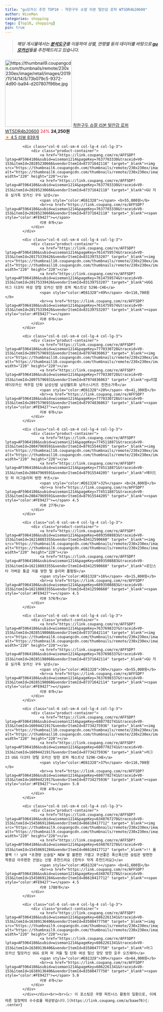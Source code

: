 ```yaml
---
title: "gu모카신 추천 TOP10 - 착한구두 슈쟐 리본 털안감 로퍼 WTSDR4b20600"
author: WiseMan
categories: shopping
tags: [Top10, shopping]
pin: true
---
```


> ##### 해당 게시물에서는 [**분석도구**](https://itemscout.io/)를 이용하여 **성별**, **연령별** 등의 데이터를 바탕으로 [**gu모카신**](https://link.coupang.com/a/baae76)들을 추천해드리고 있습니다.
<div class="container"><div class="row">
            <div class="col-6 col-sm-4 col-lg-4 col-lg-3">
                <div class="product-container">
                    <a href="https://link.coupang.com/re/AFFSDP?lptag=AF5964186&subid=wiseman1214&pageKey=334443197&traceid=V0-153&itemId=1072769040&vendorItemId=5564518043" target="_blank"><img src="https://thumbnail9.coupangcdn.com/thumbnails/remote/230x230ex/image/retail/images/2019/11/14/14/5/73b079c5-9372-4d90-ba94-d207807f96be.jpg" alt="https://thumbnail9.coupangcdn.com/thumbnails/remote/230x230ex/image/retail/images/2019/11/14/14/5/73b079c5-9372-4d90-ba94-d207807f96be.jpg" width="220" height="220"></a>
                    <a href="https://link.coupang.com/re/AFFSDP?lptag=AF5964186&subid=wiseman1214&pageKey=334443197&traceid=V0-153&itemId=1072769040&vendorItemId=5564518043" target="_blank">착한구두 슈쟐 리본 털안감 로퍼 WTSDR4b20600</a>
                    <span style="color:#E61328">24%</span> <b>24,250원</b>
                    <br><a href="https://link.coupang.com/re/AFFSDP?lptag=AF5964186&subid=wiseman1214&pageKey=334443197&traceid=V0-153&itemId=1072769040&vendorItemId=5564518043" target="_blank"><span style="color:#FE9427">★</span> 4.5
                    리뷰 839개</a>
                </div>
            </div>
            
            <div class="col-6 col-sm-4 col-lg-4 col-lg-3">
                <div class="product-container">
                    <a href="https://link.coupang.com/re/AFFSDP?lptag=AF5964186&subid=wiseman1214&pageKey=7637703330&traceid=V0-153&itemId=20285230666&vendorItemId=87371642118" target="_blank"><img src="https://thumbnail6.coupangcdn.com/thumbnails/remote/230x230ex/image/vendor_inventory/fa57/e1f9cf10e616194748aa85369b26311075522f9a12e70938d34d5c9b861d.jpg" alt="https://thumbnail6.coupangcdn.com/thumbnails/remote/230x230ex/image/vendor_inventory/fa57/e1f9cf10e616194748aa85369b26311075522f9a12e70938d34d5c9b861d.jpg" width="220" height="220"></a>
                    <a href="https://link.coupang.com/re/AFFSDP?lptag=AF5964186&subid=wiseman1214&pageKey=7637703330&traceid=V0-153&itemId=20285230666&vendorItemId=87371642118" target="_blank">GU 지유 실가죽 모카신 구두 남성</a>
                    <span style="color:#E61328"></span> <b>55,000원</b>
                    <br><a href="https://link.coupang.com/re/AFFSDP?lptag=AF5964186&subid=wiseman1214&pageKey=7637703330&traceid=V0-153&itemId=20285230666&vendorItemId=87371642118" target="_blank"><span style="color:#FE9427">★</span> 
                    리뷰 0개</a>
                </div>
            </div>
            
            <div class="col-6 col-sm-4 col-lg-4 col-lg-3">
                <div class="product-container">
                    <a href="https://link.coupang.com/re/AFFSDP?lptag=AF5964186&subid=wiseman1214&pageKey=7614759574&traceid=V0-153&itemId=20175339426&vendorItemId=83139753207" target="_blank"><img src="https://thumbnail10.coupangcdn.com/thumbnails/remote/230x230ex/image/vendor_inventory/8765/4b4ac982d1622efae64d73bf99946da94f0941fbd19fead3c0540aa56338.jpg" alt="https://thumbnail10.coupangcdn.com/thumbnails/remote/230x230ex/image/vendor_inventory/8765/4b4ac982d1622efae64d73bf99946da94f0941fbd19fead3c0540aa56338.jpg" width="220" height="220"></a>
                    <a href="https://link.coupang.com/re/AFFSDP?lptag=AF5964186&subid=wiseman1214&pageKey=7614759574&traceid=V0-153&itemId=20175339426&vendorItemId=83139753207" target="_blank">UGG 어그 다코타 여성 양털 모카신 방한 로퍼 체스트넛 5296-CHE</a>
                    <span style="color:#E61328">49%</span> <b>116,700원</b>
                    <br><a href="https://link.coupang.com/re/AFFSDP?lptag=AF5964186&subid=wiseman1214&pageKey=7614759574&traceid=V0-153&itemId=20175339426&vendorItemId=83139753207" target="_blank"><span style="color:#FE9427">★</span> 
                    리뷰 0개</a>
                </div>
            </div>
            
            <div class="col-6 col-sm-4 col-lg-4 col-lg-3">
                <div class="product-container">
                    <a href="https://link.coupang.com/re/AFFSDP?lptag=AF5964186&subid=wiseman1214&pageKey=7770330728&traceid=V0-153&itemId=20975796931&vendorItemId=87974836063" target="_blank"><img src="https://thumbnail10.coupangcdn.com/thumbnails/remote/230x230ex/image/vendor_inventory/c54e/17669877839e160b1dc9c06f2a436048ff3c5747062523b2b56e15aeda09.jpg" alt="https://thumbnail10.coupangcdn.com/thumbnails/remote/230x230ex/image/vendor_inventory/c54e/17669877839e160b1dc9c06f2a436048ff3c5747062523b2b56e15aeda09.jpg" width="220" height="220"></a>
                    <a href="https://link.coupang.com/re/AFFSDP?lptag=AF5964186&subid=wiseman1214&pageKey=7770330728&traceid=V0-153&itemId=20975796931&vendorItemId=87974836063" target="_blank">gu리얼레더모카신 캐주얼 단화 남성신발 남성웰트화 남자스니커즈 천연소가죽</a>
                    <span style="color:#E61328">20%</span> <b>41,300원</b>
                    <br><a href="https://link.coupang.com/re/AFFSDP?lptag=AF5964186&subid=wiseman1214&pageKey=7770330728&traceid=V0-153&itemId=20975796931&vendorItemId=87974836063" target="_blank"><span style="color:#FE9427">★</span> 
                    리뷰 0개</a>
                </div>
            </div>
            
            <div class="col-6 col-sm-4 col-lg-4 col-lg-3">
                <div class="product-container">
                    <a href="https://link.coupang.com/re/AFFSDP?lptag=AF5964186&subid=wiseman1214&pageKey=7745118871&traceid=V0-153&itemId=20847969591&vendorItemId=87915544205" target="_blank"><img src="https://thumbnail10.coupangcdn.com/thumbnails/remote/230x230ex/image/vendor_inventory/004b/33299ce94a585e34a61b86846acbe79f6903e02b685d3c4c9d9acb9f2700.jpg" alt="https://thumbnail10.coupangcdn.com/thumbnails/remote/230x230ex/image/vendor_inventory/004b/33299ce94a585e34a61b86846acbe79f6903e02b685d3c4c9d9acb9f2700.jpg" width="220" height="220"></a>
                    <a href="https://link.coupang.com/re/AFFSDP?lptag=AF5964186&subid=wiseman1214&pageKey=7745118871&traceid=V0-153&itemId=20847969591&vendorItemId=87915544205" target="_blank">메이드잇 퍼 어그슬리퍼 방한 부츠</a>
                    <span style="color:#E61328">32%</span> <b>24,800원</b>
                    <br><a href="https://link.coupang.com/re/AFFSDP?lptag=AF5964186&subid=wiseman1214&pageKey=7745118871&traceid=V0-153&itemId=20847969591&vendorItemId=87915544205" target="_blank"><span style="color:#FE9427">★</span> 4.5
                    리뷰 27개</a>
                </div>
            </div>
            
            <div class="col-6 col-sm-4 col-lg-4 col-lg-3">
                <div class="product-container">
                    <a href="https://link.coupang.com/re/AFFSDP?lptag=AF5964186&subid=wiseman1214&pageKey=6893508883&traceid=V0-153&itemId=16218883355&vendorItemId=83412590660" target="_blank"><img src="https://thumbnail6.coupangcdn.com/thumbnails/remote/230x230ex/image/vendor_inventory/be2e/35efbd11317cd96c256d8f75006bfc134ea024b3e84cae3136a72ed735be.jpg" alt="https://thumbnail6.coupangcdn.com/thumbnails/remote/230x230ex/image/vendor_inventory/be2e/35efbd11317cd96c256d8f75006bfc134ea024b3e84cae3136a72ed735be.jpg" width="220" height="220"></a>
                    <a href="https://link.coupang.com/re/AFFSDP?lptag=AF5964186&subid=wiseman1214&pageKey=6893508883&traceid=V0-153&itemId=16218883355&vendorItemId=83412590660" target="_blank">로딘스타 가벼운 통굽 겨울 방한 털 슬리퍼 폴펌핑</a>
                    <span style="color:#E61328">16%</span> <b>15,800원</b>
                    <br><a href="https://link.coupang.com/re/AFFSDP?lptag=AF5964186&subid=wiseman1214&pageKey=6893508883&traceid=V0-153&itemId=16218883355&vendorItemId=83412590660" target="_blank"><span style="color:#FE9427">★</span> 4.5
                    리뷰 576개</a>
                </div>
            </div>
            
            <div class="col-6 col-sm-4 col-lg-4 col-lg-3">
                <div class="product-container">
                    <a href="https://link.coupang.com/re/AFFSDP?lptag=AF5964186&subid=wiseman1214&pageKey=7637698337&traceid=V0-153&itemId=20285198068&vendorItemId=87371642114" target="_blank"><img src="https://thumbnail6.coupangcdn.com/thumbnails/remote/230x230ex/image/vendor_inventory/fa57/e1f9cf10e616194748aa85369b26311075522f9a12e70938d34d5c9b861d.jpg" alt="https://thumbnail6.coupangcdn.com/thumbnails/remote/230x230ex/image/vendor_inventory/fa57/e1f9cf10e616194748aa85369b26311075522f9a12e70938d34d5c9b861d.jpg" width="220" height="220"></a>
                    <a href="https://link.coupang.com/re/AFFSDP?lptag=AF5964186&subid=wiseman1214&pageKey=7637698337&traceid=V0-153&itemId=20285198068&vendorItemId=87371642114" target="_blank">GU 지유 실가죽 모카신 구두 남성</a>
                    <span style="color:#E61328">36%</span> <b>55,000원</b>
                    <br><a href="https://link.coupang.com/re/AFFSDP?lptag=AF5964186&subid=wiseman1214&pageKey=7637698337&traceid=V0-153&itemId=20285198068&vendorItemId=87371642114" target="_blank"><span style="color:#FE9427">★</span> 
                    리뷰 0개</a>
                </div>
            </div>
            
            <div class="col-6 col-sm-4 col-lg-4 col-lg-3">
                <div class="product-container">
                    <a href="https://link.coupang.com/re/AFFSDP?lptag=AF5964186&subid=wiseman1214&pageKey=6807702741&traceid=V0-153&itemId=16094421917&vendorItemId=87734275936" target="_blank"><img src="https://thumbnail10.coupangcdn.com/thumbnails/remote/230x230ex/image/vendor_inventory/148e/27d14c193d259a022ee15934c818d9d31f92189ee7afad2ffaf14b5e9179.jpg" alt="https://thumbnail10.coupangcdn.com/thumbnails/remote/230x230ex/image/vendor_inventory/148e/27d14c193d259a022ee15934c818d9d31f92189ee7afad2ffaf14b5e9179.jpg" width="220" height="220"></a>
                    <a href="https://link.coupang.com/re/AFFSDP?lptag=AF5964186&subid=wiseman1214&pageKey=6807702741&traceid=V0-153&itemId=16094421917&vendorItemId=87734275936" target="_blank">어그 23 UGG 다코타 양털 모카신 방한 로퍼 체스트넛 5296-CHE</a>
                    <span style="color:#E61328">37%</span> <b>116,700원</b>
                    <br><a href="https://link.coupang.com/re/AFFSDP?lptag=AF5964186&subid=wiseman1214&pageKey=6807702741&traceid=V0-153&itemId=16094421917&vendorItemId=87734275936" target="_blank"><span style="color:#FE9427">★</span> 5.0
                    리뷰 4개</a>
                </div>
            </div>
            
            <div class="col-6 col-sm-4 col-lg-4 col-lg-3">
                <div class="product-container">
                    <a href="https://link.coupang.com/re/AFFSDP?lptag=AF5964186&subid=wiseman1214&pageKey=6348767278&traceid=V0-153&itemId=15458691284&vendorItemId=86610417712" target="_blank"><img src="https://thumbnail9.coupangcdn.com/thumbnails/remote/230x230ex/image/vendor_inventory/e535/a88d7434b3bbc63eaa1a319fd1e23799235b039b76f75c46138cc96a78ed.png" alt="https://thumbnail9.coupangcdn.com/thumbnails/remote/230x230ex/image/vendor_inventory/e535/a88d7434b3bbc63eaa1a319fd1e23799235b039b76f75c46138cc96a78ed.png" width="220" height="220"></a>
                    <a href="https://link.coupang.com/re/AFFSDP?lptag=AF5964186&subid=wiseman1214&pageKey=6348767278&traceid=V0-153&itemId=15458691284&vendorItemId=86610417712" target="_blank">!! 올블랙 !! 남여 *초경량 논슬립* NEW 발 볼편한 가볍고 쿠션좋은 폭신폭신한 슬립온 발편한 착용감 아주편한 끈없는 신발 추천드려요 {한치수 작게 추천드려요}</a>
                    <span style="color:#E61328"></span> <b>41,600원</b>
                    <br><a href="https://link.coupang.com/re/AFFSDP?lptag=AF5964186&subid=wiseman1214&pageKey=6348767278&traceid=V0-153&itemId=15458691284&vendorItemId=86610417712" target="_blank"><span style="color:#FE9427">★</span> 4.5
                    리뷰 1788개</a>
                </div>
            </div>
            
            <div class="col-6 col-sm-4 col-lg-4 col-lg-3">
                <div class="product-container">
                    <a href="https://link.coupang.com/re/AFFSDP?lptag=AF5964186&subid=wiseman1214&pageKey=6862261341&traceid=V0-153&itemId=16389136406&vendorItemId=83580477750" target="_blank"><img src="https://thumbnail9.coupangcdn.com/thumbnails/remote/230x230ex/image/vendor_inventory/94e8/cb6db9a23841d3f997a7869dc0c1785e48afb8902a6fa75611d75d5a3c9f.jpg" alt="https://thumbnail9.coupangcdn.com/thumbnails/remote/230x230ex/image/vendor_inventory/94e8/cb6db9a23841d3f997a7869dc0c1785e48afb8902a6fa75611d75d5a3c9f.jpg" width="220" height="220"></a>
                    <a href="https://link.coupang.com/re/AFFSDP?lptag=AF5964186&subid=wiseman1214&pageKey=6862261341&traceid=V0-153&itemId=16389136406&vendorItemId=83580477750" target="_blank">어그 모카신 털모카신 UGG 로퍼 퍼 겨울 털 단화 여성 털신 양모 방한 호주 오즈웨어</a>
                    <span style="color:#E61328">30%</span> <b>64,900원</b>
                    <br><a href="https://link.coupang.com/re/AFFSDP?lptag=AF5964186&subid=wiseman1214&pageKey=6862261341&traceid=V0-153&itemId=16389136406&vendorItemId=83580477750" target="_blank"><span style="color:#FE9427">★</span> 5.0
                    리뷰 4개</a>
                </div>
            </div>
            </div></div><br><br>[👉 이 포스팅은 쿠팡 파트너스 활동의 일환으로, 이에 따른 일정액의 수수료를 제공받습니다.](https://link.coupang.com/a/baae76){: .center}